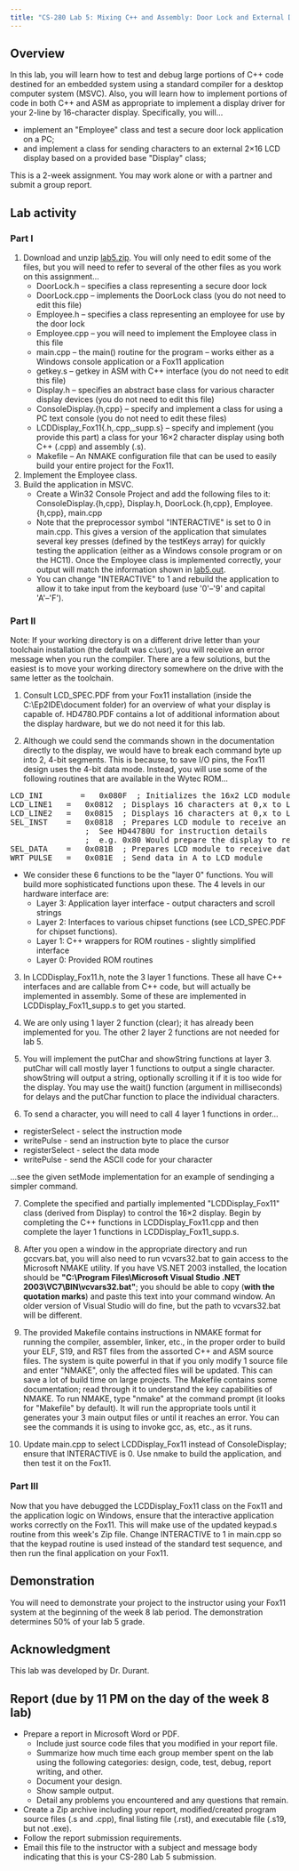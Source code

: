 ```yaml
---
title: "CS-280 Lab 5: Mixing C++ and Assembly: Door Lock and External Display"
---
```


## Overview

In this lab, 
you will learn how to test and debug large portions of C++ code destined for 
an embedded system using a standard compiler for a desktop computer system (MSVC). 
Also, 
you will learn how to implement portions of code in both C++ and ASM as appropriate to implement a display driver for
your 2-line by 16-character display. 
Specifically, you will...

* implement an "Employee" class and test a secure door lock application on a PC;
* and implement a class for sending characters to an external 2&times;16 LCD display based on a provided base "Display" class;

This is a 2-week assignment. You may work alone or with a partner and submit a group report.

## Lab activity

### Part I

1. Download and unzip <a href="lab5.zip">lab5.zip</a>. You will only need to edit 
some of the files, but you will need to refer 
to several of the other files as you work on this assignment...
    * DoorLock.h &#8211; specifies a class representing a secure door lock
    * DoorLock.cpp &#8211; implements the DoorLock class (you do not need to edit this file)
    * Employee.h &#8211; specifies a class representing an employee for use by the door lock
    * Employee.cpp &#8211; you will need to implement the Employee class in this file
    * main.cpp &#8211; the main() routine for the program &#8211; works either as a Windows console application or a Fox11 application
    * getkey.s &#8211; getkey in ASM with C++ interface (you do not need to edit this file)
    * Display.h &#8211; specifies an abstract base class for various character display devices (you do not need to edit this file)
    * ConsoleDisplay.{h,cpp} &#8211; specify and implement a class for using a PC text console (you do not need to edit these files)
    * LCDDisplay_Fox11{.h,.cpp,_supp.s} &#8211; specify and implement (you provide this part) a class for your 16&times;2 character display using both C++ (.cpp) and assembly (.s).
    * Makefile &#8211; An NMAKE configuration file that can be used to easily build your entire project for the Fox11.
2. Implement the Employee class.
3. Build the application in MSVC.
    * Create a Win32 Console Project and add the following files to it: ConsoleDisplay.{h,cpp}, Display.h, DoorLock.{h,cpp}, Employee.{h,cpp}, main.cpp
    * Note that the preprocessor symbol &quot;INTERACTIVE&quot; is set to 0 in main.cpp. This gives a version of the application that simulates several key presses 
        (defined by the testKeys array) for quickly testing the application (either as a Windows console program or on the HC11). Once the Employee class is implemented 
        correctly, your output will match the information shown in <a href="lab5.out">lab5.out</a>.
    * You can change &quot;INTERACTIVE&quot; to 1 and rebuild the application to allow it to take input from the keyboard (use '0'&#8211;'9' and capital 'A'&#8211;'F').

### Part II

Note: If your working directory is on a different drive letter than your toolchain installation (the default was c:\usr\), you will receive an error message when 
you run the compiler. There are a few solutions, but the easiest is to move your working directory somewhere on the drive with the same letter as the 
toolchain.

1. Consult LCD_SPEC.PDF from your Fox11 installation (inside the C:\Ep2IDE\document folder) for an overview of what your display is capable of.
HD4780.PDF contains a lot of additional information about the display hardware, but we do not need it for this lab.

2. Although we could send the commands shown in the documentation directly to the display, we would have to break each command byte up into 2, 4-bit segments.
This is because, to save I/O pins, the Fox11 design uses the 4-bit data mode. Instead, you will use some of the following routines that are available in the Wytec 
ROM...

<pre>LCD_INI		=	0x080F	; Initializes the 16x2 LCD module
LCD_LINE1	=	0x0812	; Displays 16 characters at 0,x to LCD 1st line. Destroys D (A:B) and X. Y is untouched.
LCD_LINE2	=	0x0815	; Displays 16 characters at 0,x to LCD 2nd line. Destroys D (A:B) and X. Y is untouched.
SEL_INST	=	0x0818	; Prepares LCD module to receive an instruction
				;  See HD44780U for instruction details
				;  e.g. 0x80 Would prepare the display to receive data for line 1, 0xC0 for line 2
SEL_DATA	=	0x081B 	; Prepares LCD module to receive data
WRT_PULSE	=	0x081E	; Send data in A to LCD module</pre>

* We consider these 6 functions to be the "layer 0" functions. You will build more sophisticated functions upon these. The 4 levels in our hardware interface 
are:
  * Layer 3: Application layer interface - output characters and scroll strings
  * Layer 2: Interfaces to various chipset functions (see LCD_SPEC.PDF for chipset functions).
  * Layer 1: C++ wrappers for ROM routines - slightly simplified interface
  * Layer 0: Provided ROM routines

3. In LCDDisplay_Fox11.h, note the 3 layer 1 functions. These all have C++ interfaces and are callable from C++ code, but will actually be implemented in assembly.
Some of these are implemented in LCDDisplay_Fox11_supp.s to get you started.

4. We are only using 1 layer 2 function (clear); it has already been implemented for you. The other 2 layer 2 functions are not needed for lab 5.

5. You will implement the putChar and showString functions at layer 3. putChar will call mostly layer 1 functions to output a single character. showString
will output a string, optionally scrolling it if it is too wide for the display. You may use the wait() function (argument in milliseconds) for delays and the putChar 
function to place the individual characters.

6. To send a character, you will need to call 4 layer 1 functions in order...
* registerSelect - select the instruction mode
* writePulse - send an instruction byte to place the cursor
* registerSelect - select the data mode
* writePulse - send the ASCII code for your character

...see the given setMode implementation for an example of sendinging a simpler command.

7. Complete the specified and partially implemented "LCDDisplay_Fox11" class (derived from Display) to control the 16&times;2 display. Begin by completing
the C++ functions in LCDDisplay_Fox11.cpp and then complete the layer 1 functions in LCDDisplay_Fox11_supp.s.

8. After you open a window in the appropriate directory and run gccvars.bat, you will also need to run vcvars32.bat to gain access to the Microsoft NMAKE utility.
If you have VS.NET 2003 installed, the location should be __&quot;C:\Program Files\Microsoft Visual Studio .NET 2003\VC7\BIN\vcvars32.bat&quot;__; you 
should be able to copy (__with the quotation marks__) and paste this text into your command window. An older version of Visual Studio will do fine, but the 
path to vcvars32.bat will be different.

9. The provided Makefile contains instructions in NMAKE format for running the compiler, assembler, linker, etc., in the proper order to build your ELF, S19, and RST 
files from the assorted C++ and ASM source files. The system is quite powerful in that if you only modify 1 source file and enter "NMAKE", only the affected files will 
be updated. This can save a lot of build time on large projects. The Makefile contains some documentation; read through it to understand the key capabilities of NMAKE. 
To run NMAKE, type "nmake" at the command prompt (it looks for "Makefile" by default). It will run the appropriate tools until it generates your 3 main output files or 
until it reaches an error. You can see the commands it is using to invoke gcc, as, etc., as it runs.

10. Update main.cpp to select LCDDisplay_Fox11 instead of ConsoleDisplay; ensure that INTERACTIVE is 0. Use nmake to build the application, and then test it on the 
Fox11.

### Part III

Now that you have debugged the LCDDisplay_Fox11 class on the Fox11 and the application logic on Windows, ensure that the interactive application works correctly on the 
Fox11. This will make use of the updated keypad.s routine from this week's Zip file. Change INTERACTIVE to 1 in main.cpp so that the keypad routine is used instead of 
the standard test sequence, and then run the final application on your Fox11.

## Demonstration

You will need to demonstrate your project to the instructor using your Fox11 system 
at the beginning of the week 8 lab period. The demonstration determines 50% of your lab 5 grade.

## Acknowledgment
This lab was developed by Dr. Durant.

## Report (due by 11 PM on the day of the week 8 lab)

* Prepare a report in Microsoft Word or PDF.
    * Include just source code files that you modified in your report file.
    * Summarize how much time each group member spent on
        the lab using the following categories: design,
        code, test, debug, report writing, and other.
    * Document your design.
    * Show sample output.
    * Detail any problems you encountered and any questions
        that remain.
* Create a Zip archive including your report, modified/created program source files
    (.s and .cpp), final listing file (.rst), and executable file (.s19, 
    but not .exe).
* Follow the report
    submission requirements.
* Email this file to the instructor with a subject and message
    body indicating that this is your CS-280 Lab 5 submission.
